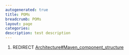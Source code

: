 ```yaml
---
autogenerated: true
title: POMs
breadcrumb: POMs
layout: page
categories: 
description: test description
---
```


1.  REDIRECT [Architecture\#Maven\_component\_structure](Architecture#Maven_component_structure )
